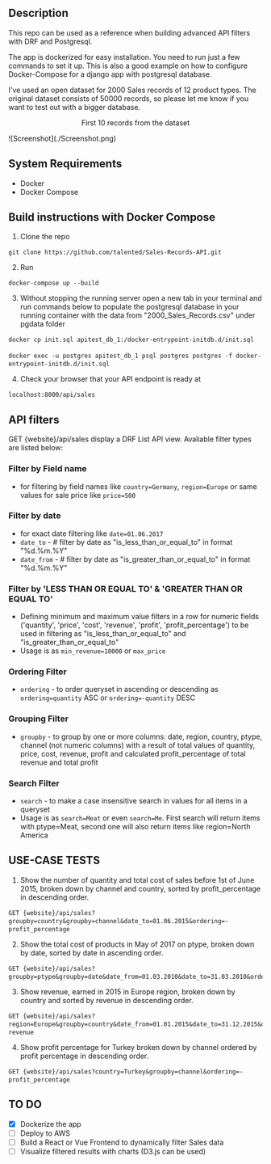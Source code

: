 ## Description

<p>This repo can be used as a reference when building advanced API filters with DRF and Postgresql.</p>
<p>The app is dockerized for easy installation. You need to run just a few commands to set it up. This is also a good example on how to configure Docker-Compose for a django app with postgresql database.</p>
<p>I've used an open dataset for 2000 Sales records of 12 product types. The original dataset consists of 50000 records, so please let me know if you want to test out with a bigger database.</p>

<p align=center>First 10 records from the dataset</p>
![Screenshot](./Screenshot.png)

## System Requirements

- Docker
- Docker Compose

## Build instructions with Docker Compose

1. Clone the repo

```shell
git clone https://github.com/talented/Sales-Records-API.git
```

2. Run

```shell
docker-compose up --build
```

3. Without stopping the running server open a new tab in your terminal and run commands below to populate the postgresql database in your running container with the data from "2000_Sales_Records.csv" under pgdata folder

```shell
docker cp init.sql apitest_db_1:/docker-entrypoint-initdb.d/init.sql

docker exec -u postgres apitest_db_1 psql postgres postgres -f docker-entrypoint-initdb.d/init.sql
```

4. Check your browser that your API endpoint is ready at

```shell
localhost:8000/api/sales
```

## API filters

<p>GET {website}/api/sales display a DRF List API view. Avaliable filter types are listed below:<p>

### Filter by Field name

- for filtering by field names like `country=Germany`, `region=Europe` or same values for sale price like `price=500`

### Filter by date

- for exact date filtering like `date=01.06.2017`
- `date_to` - # filter by date as "is_less_than_or_equal_to" in format "%d.%m.%Y"
- `date_from` - # filter by date as "is_greater_than_or_equal_to" in format "%d.%m.%Y"

### Filter by 'LESS THAN OR EQUAL TO' & 'GREATER THAN OR EQUAL TO'

- Defining minimum and maximum value filters in a row for numeric fields ('quantity', 'price', 'cost', 'revenue', 'profit', 'profit_percentage') to be used in filtering as "is_less_than_or_equal_to" and "is_greater_than_or_equal_to"
- Usage is as `min_revenue=10000` or `max_price`

### Ordering Filter

- `ordering` - to order queryset in ascending or descending as `ordering=quantity` ASC or `ordering=-quantity` DESC

### Grouping Filter

- `groupby` - to group by one or more columns: date, region, country, ptype, channel (not numeric columns) with a result of total values of quantity, price, cost, revenue, profit and calculated profit_percentage of total revenue and total profit

### Search Filter

- `search` - to make a case insensitive search in values for all items in a queryset
- Usage is as `search=Meat` or even `search=Me`. First search will return items with ptype=Meat, second one will also return items like region=North America

## USE-CASE TESTS

1. Show the number of quantity and total cost of sales before 1st of June 2015, broken down by channel and country, sorted by profit_percentage in descending order.

```shell
GET {website}/api/sales?groupby=country&groupby=channel&date_to=01.06.2015&ordering=-profit_percentage
```

2. Show the total cost of products in May of 2017 on ptype, broken down by date, sorted by date in ascending order.

```shell
GET {website}/api/sales?groupby=ptype&groupby=date&date_from=01.03.2010&date_to=31.03.2010&ordering=date
```

3. Show revenue, earned in 2015 in Europe region, broken down by country and sorted by revenue in descending order.

```shell
GET {website}/api/sales?region=Europe&groupby=country&date_from=01.01.2015&date_to=31.12.2015&ordering=-revenue
```

4. Show profit percentage for Turkey broken down by channel ordered by profit percentage in descending order.

```shell
GET {website}/api/sales?country=Turkey&groupby=channel&ordering=-profit_percentage
```

## TO DO

- [x] Dockerize the app
- [ ] Deploy to AWS
- [ ] Build a React or Vue Frontend to dynamically filter Sales data
- [ ] Visualize filtered results with charts (D3.js can be used)
